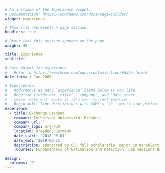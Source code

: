 ```yaml
---
# An instance of the Experience widget.
# Documentation: https://wowchemy.com/docs/page-builder/
widget: experience

# This file represents a page section.
headless: true

# Order that this section appears on the page.
weight: 40

title: Experience
subtitle:

# Date format for experience
#   Refer to https://wowchemy.com/docs/customization/#date-format
date_format: Jan 2006

# Experiences.
#   Add/remove as many `experience` items below as you like.
#   Required fields are `title`, `company`, and `date_start`.
#   Leave `date_end` empty if it's your current employer.
#   Begin multi-line descriptions with YAML's `|2-` multi-line prefix.
experience:        
  - title: Exchange Student
    company: Technische Universität Dresden
    company_url: ''
    company_logo: org-TUD
    location: Dresden, Germany
    date_start: '2018-10-01'
    date_end: '2019-03-31'
    description: sponsored by CSC full scholarship, major in Nanoelectronic Systems
    (Courses: Fundamentals of Estimation and Detection, Lab Sessions Nanoelectronic Systems)

design:
  columns: '2'
---
```

